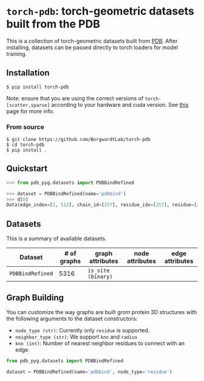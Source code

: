 # `torch-pdb`: torch-geometric datasets built from the PDB

This is a collection of torch-geometric datasets built from [PDB](https://www.rcsb.org/). 
After installing, datasets can be passed directly to torch loaders for model training.


## Installation


```
$ pip install torch-pdb
```

Note: ensure that you are using the correct versions of `torch-[scatter,sparse]` according to your hardware and cuda version. See [this](https://pytorch-geometric.readthedocs.io/en/latest/notes/installation.html#installation-via-pip-wheels) page for more info.
		

### From source

```
$ git clone https://github.com/BorgwardtLab/torch-pdb
$ cd torch-pdb
$ pip install .
```

## Quickstart


```python
>>> from pdb_pyg.datasets import PDBBindRefined

>>> dataset = PDBBindRefined(name='pdbbind')
>>> d[0]
Data(edge_index=[2, 512], chain_id=[257], residue_idx=[257], residue=[257], residue_name=[257], residue_number=[257], residue_position=[257], coord=[257, 3], aa_idx=[257, 553], bond_type=[512], num_nodes=257, datapath='/tmp/var/test/raw/6ugp/6ugp_protein.pdb', name='6ugp')
```

## Datasets

This is a summary of available datasets.


| Dataset | # of graphs | graph attributes | node attributes | edge attributes |
|---------|-------------|------------------|-----------------|-----------------|
| `PDBBindRefined`         |  5316           |     `is_site (binary)`             |                 |                 |

## Graph Building

You can customize the way graphs are built grom protein 3D structures with the following arguments to the dataset constructors:


*  `node_type (str)`: Currently only `residue` is supported. 
*  `neighbor_type (str)`: We support `knn` and `radius`
*  `knn (int)`: Number of nearest neighbor residues to connect with an edge.


```python
from pdb_pyg.datasets import PDBBindRefined

dataset = PDBBindRefined(name='pdbbind', node_type='residue')
```
